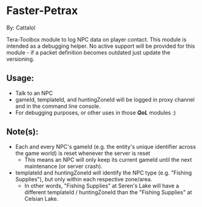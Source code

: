 # Faster-Petrax

By: Cattalol

Tera-Toolbox module to log NPC data on player contact. This module is intended as a debugging helper. No active support will be provided for this module - if a packet definition becomes outdated just update the versioning.

## Usage:
- Talk to an NPC
- gameId, templateId, and huntingZoneId will be logged in proxy channel and in the command line console.
- For debugging purposes, or other uses in those **_QoL_** modules :)

## Note(s):
- Each and every NPC's gameId (e.g. the entity's unique identifier across the game world) is reset whenever the server is reset
  - This means an NPC will only keep its current gameId until the next maintenance (or server crash).
- templateId and huntingZoneId will identify the NPC type (e.g. "Fishing Supplies"), but only within each respective zone/area.
  - In other words, "Fishing Supplies" at Seren's Lake will have a different templateId / huntingZoneId than the "Fishing Supplies" at Celsian Lake.
